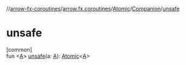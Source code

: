 //[arrow-fx-coroutines](../../../../index.md)/[arrow.fx.coroutines](../../index.md)/[Atomic](../index.md)/[Companion](index.md)/[unsafe](unsafe.md)

# unsafe

[common]\
fun &lt;[A](unsafe.md)&gt; [unsafe](unsafe.md)(a: [A](unsafe.md)): [Atomic](../index.md)&lt;[A](unsafe.md)&gt;
